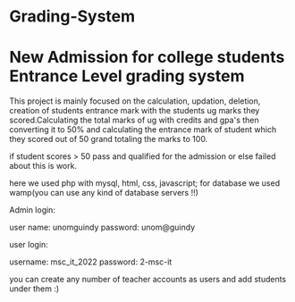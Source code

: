 # Grading-System
# New Admission for college students Entrance Level grading system

This project is mainly focused on the calculation, updation, deletion, creation of students entrance mark with the students ug marks they scored.Calculating the total marks of ug with credits and gpa's then converting it to 50% and calculating the entrance mark of student which they scored out of 50 grand totaling the marks to 100.

if student scores > 50 pass and qualified for the admission or else failed about this is work.

here we used php with mysql, html, css, javascript;
for database we used wamp(you can use any kind of database servers !!)

Admin login:

user name: unomguindy password: unom@guindy

user login:

username: msc_it_2022 password: 2-msc-it

you can create any number of teacher accounts as users and add students under them :)
